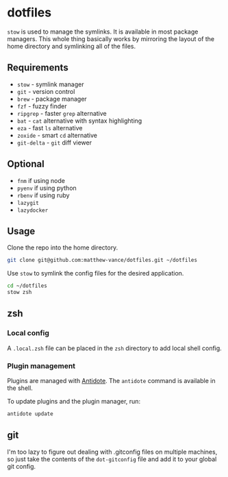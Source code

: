 # dotfiles

`stow` is used to manage the symlinks. It is available in most package managers.
This whole thing basically works by mirroring the layout of the home directory and symlinking all of the files.

## Requirements

- `stow` - symlink manager
- `git` - version control
- `brew` - package manager
- `fzf` - fuzzy finder
- `ripgrep` - faster `grep` alternative
- `bat` - `cat` alternative with syntax highlighting
- `eza` - fast `ls` alternative
- `zoxide` - smart `cd` alternative
- `git-delta` - `git` diff viewer

## Optional

- `fnm` if using node
- `pyenv` if using python
- `rbenv` if using ruby
- `lazygit`
- `lazydocker`

## Usage

Clone the repo into the home directory.

```sh
git clone git@github.com:matthew-vance/dotfiles.git ~/dotfiles
```

Use `stow` to symlink the config files for the desired application.

```sh
cd ~/dotfiles
stow zsh
```

## zsh

### Local config

A `.local.zsh` file can be placed in the `zsh` directory to add local shell config.

### Plugin management

Plugins are managed with [Antidote](https://getantidote.github.io/). The `antidote` command is available in the shell.

To update plugins and the plugin manager, run:

```sh
antidote update
```

## git

I'm too lazy to figure out dealing with .gitconfig files on multiple machines, so just take the contents of the `dot-gitconfig` file and add it to your global git config.
